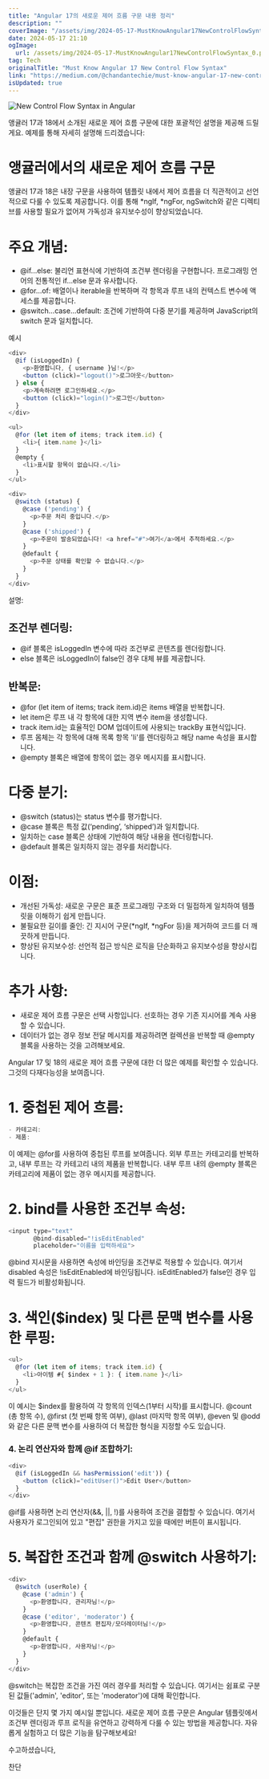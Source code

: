 ```yaml
---
title: "Angular 17의 새로운 제어 흐름 구문 내용 정리"
description: ""
coverImage: "/assets/img/2024-05-17-MustKnowAngular17NewControlFlowSyntax_0.png"
date: 2024-05-17 21:10
ogImage: 
  url: /assets/img/2024-05-17-MustKnowAngular17NewControlFlowSyntax_0.png
tag: Tech
originalTitle: "Must Know Angular 17 New Control Flow Syntax"
link: "https://medium.com/@chandantechie/must-know-angular-17-new-control-flow-syntax-d8c8ebed5582"
isUpdated: true
---
```






![New Control Flow Syntax in Angular](/assets/img/2024-05-17-MustKnowAngular17NewControlFlowSyntax_0.png)

앵귤러 17과 18에서 소개된 새로운 제어 흐름 구문에 대한 포괄적인 설명을 제공해 드릴게요. 예제를 통해 자세히 설명해 드리겠습니다:

# 앵귤러에서의 새로운 제어 흐름 구문

앵귤러 17과 18은 내장 구문을 사용하여 템플릿 내에서 제어 흐름을 더 직관적이고 선언적으로 다룰 수 있도록 제공합니다. 이를 통해 *ngIf, *ngFor, ngSwitch와 같은 디렉티브를 사용할 필요가 없어져 가독성과 유지보수성이 향상되었습니다.


<div class="content-ad"></div>

# 주요 개념:

- @if...else: 불리언 표현식에 기반하여 조건부 렌더링을 구현합니다. 프로그래밍 언어의 전통적인 if...else 문과 유사합니다.
- @for...of: 배열이나 iterable을 반복하며 각 항목과 루프 내의 컨텍스트 변수에 액세스를 제공합니다.
- @switch...case...default: 조건에 기반하여 다중 분기를 제공하며 JavaScript의 switch 문과 일치합니다.

예시

```js
<div>
  @if (isLoggedIn) {
    <p>환영합니다, { username }님!</p>
    <button (click)="logout()">로그아웃</button>
  } else {
    <p>계속하려면 로그인하세요.</p>
    <button (click)="login()">로그인</button>
  }
</div>

<ul>
  @for (let item of items; track item.id) {
    <li>{ item.name }</li>
  }
  @empty {
    <li>표시할 항목이 없습니다.</li>
  }
</ul>

<div>
  @switch (status) {
    @case ('pending') {
      <p>주문 처리 중입니다.</p>
    }
    @case ('shipped') {
      <p>주문이 발송되었습니다! <a href="#">여기</a>에서 추적하세요.</p>
    }
    @default {
      <p>주문 상태를 확인할 수 없습니다.</p>
    }
  }
</div>
```

<div class="content-ad"></div>

설명:

## 조건부 렌더링:

- @if 블록은 isLoggedIn 변수에 따라 조건부로 콘텐츠를 렌더링합니다.
- else 블록은 isLoggedIn이 false인 경우 대체 뷰를 제공합니다.

## 반복문:

<div class="content-ad"></div>

- @for (let item of items; track item.id)은 items 배열을 반복합니다.
- let item은 루프 내 각 항목에 대한 지역 변수 item을 생성합니다.
- track item.id는 효율적인 DOM 업데이트에 사용되는 trackBy 표현식입니다.
- 루프 몸체는 각 항목에 대해 목록 항목 'li'를 렌더링하고 해당 name 속성을 표시합니다.
- @empty 블록은 배열에 항목이 없는 경우 메시지를 표시합니다.

# 다중 분기:

- @switch (status)는 status 변수를 평가합니다.
- @case 블록은 특정 값(‘pending’, ‘shipped’)과 일치합니다.
- 일치하는 case 블록은 상태에 기반하여 해당 내용을 렌더링합니다.
- @default 블록은 일치하지 않는 경우를 처리합니다.

# 이점:

<div class="content-ad"></div>

- 개선된 가독성: 새로운 구문은 표준 프로그래밍 구조와 더 밀접하게 일치하여 템플릿을 이해하기 쉽게 만듭니다.
- 불필요한 길이를 줄인: 긴 지시어 구문(*ngIf, *ngFor 등)을 제거하여 코드를 더 깨끗하게 만듭니다.
- 향상된 유지보수성: 선언적 접근 방식은 로직을 단순화하고 유지보수성을 향상시킵니다.

# 추가 사항:

- 새로운 제어 흐름 구문은 선택 사항입니다. 선호하는 경우 기존 지시어를 계속 사용할 수 있습니다.
- 데이터가 없는 경우 정보 전달 메시지를 제공하려면 컬렉션을 반복할 때 @empty 블록을 사용하는 것을 고려해보세요.

Angular 17 및 18의 새로운 제어 흐름 구문에 대한 더 많은 예제를 확인할 수 있습니다. 그것의 다재다능성을 보여줍니다.  


<div class="content-ad"></div>

# 1. 중첩된 제어 흐름:

```js
- 카테고리:
- 제품:
```
이 예제는 @for를 사용하여 중첩된 루프를 보여줍니다. 외부 루프는 카테고리를 반복하고, 내부 루프는 각 카테고리 내의 제품을 반복합니다. 내부 루프 내의 @empty 블록은 카테고리에 제품이 없는 경우 메시지를 제공합니다.

# 2. bind를 사용한 조건부 속성:

<div class="content-ad"></div>

```js
<input type="text"
       @bind-disabled="!isEditEnabled"
       placeholder="이름을 입력하세요">
```

@bind 지시문을 사용하면 속성에 바인딩을 조건부로 적용할 수 있습니다. 여기서 disabled 속성은 !isEditEnabled에 바인딩됩니다. isEditEnabled가 false인 경우 입력 필드가 비활성화됩니다.

# 3. 색인($index) 및 다른 문맥 변수를 사용한 루핑:

```js
<ul>
  @for (let item of items; track item.id) {
    <li>아이템 #{ $index + 1 }: { item.name }</li>
  }
</ul>
```

<div class="content-ad"></div>

이 예시는 $index를 활용하여 각 항목의 인덱스(1부터 시작)를 표시합니다. @count (총 항목 수), @first (첫 번째 항목 여부), @last (마지막 항목 여부), @even 및 @odd와 같은 다른 문맥 변수를 사용하여 더 복잡한 형식을 지정할 수도 있습니다.

### 4. 논리 연산자와 함께 @if 조합하기:

```js
<div>
  @if (isLoggedIn && hasPermission('edit')) {
    <button (click)="editUser()">Edit User</button>
  }
</div>
```

@if를 사용하면 논리 연산자(&&, ||, !)를 사용하여 조건을 결합할 수 있습니다. 여기서 사용자가 로그인되어 있고 "편집" 권한을 가지고 있을 때에만 버튼이 표시됩니다.

<div class="content-ad"></div>

# 5. 복잡한 조건과 함께 @switch 사용하기:

```js
<div>
  @switch (userRole) {
    @case ('admin') {
      <p>환영합니다, 관리자님!</p>
    }
    @case ('editor', 'moderator') {
      <p>환영합니다, 콘텐츠 편집자/모더레이터님!</p>
    }
    @default {
      <p>환영합니다, 사용자님!</p>
    }
  }
</div>
```

@switch는 복잡한 조건을 가진 여러 경우를 처리할 수 있습니다. 여기서는 쉼표로 구분된 값들('admin', 'editor', 또는 'moderator')에 대해 확인합니다.

이것들은 단지 몇 가지 예시일 뿐입니다. 새로운 제어 흐름 구문은 Angular 템플릿에서 조건부 렌더링과 루프 로직을 유연하고 강력하게 다룰 수 있는 방법을 제공합니다. 자유롭게 실험하고 더 많은 기능을 탐구해보세요!

<div class="content-ad"></div>

수고하셨습니다,

찬단